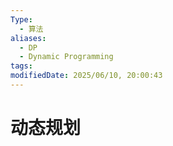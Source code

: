 ```yaml
---
Type:
  - 算法
aliases:
  - DP
  - Dynamic Programming
tags: 
modifiedDate: 2025/06/10, 20:00:43
---
```


# 动态规划

